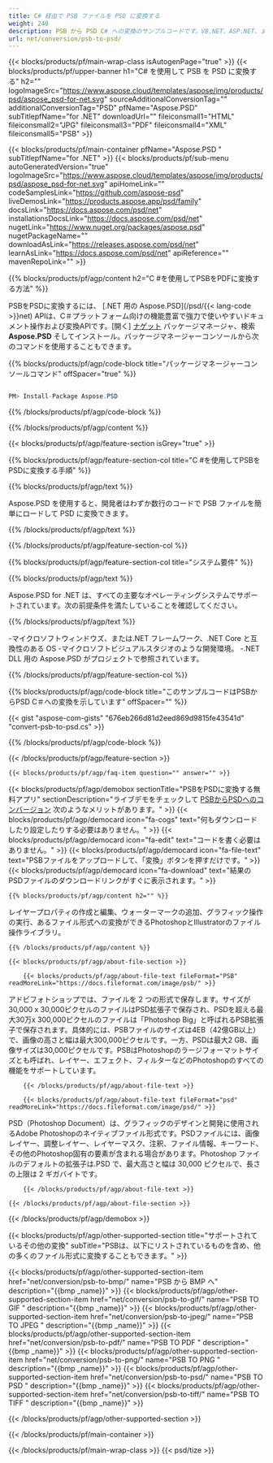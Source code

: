 ```yaml
---
title: C# 経由で PSB ファイルを PSD に変換する
weight: 240
description: PSB から PSD C# への変換のサンプルコードです。VB.NET、ASP.NET、または任意の.NET ベースのアプリケーション内で PSB ファイルを PSD にバッチ変換するには、API サンプルコードを使用します。
url: net/conversion/psb-to-psd/
---
```


{{< blocks/products/pf/main-wrap-class isAutogenPage="true" >}}
{{< blocks/products/pf/upper-banner h1="C# を使用して PSB を PSD に変換する" h2="" logoImageSrc="https://www.aspose.cloud/templates/aspose/img/products/psd/aspose_psd-for-net.svg" sourceAdditionalConversionTag="" additionalConversionTag="PSD" pfName="Aspose.PSD" subTitlepfName="for .NET" downloadUrl="" fileiconsmall1="HTML" fileiconsmall2="JPG" fileiconsmall3="PDF" fileiconsmall4="XML" fileiconsmall5="PSB" >}}

{{< blocks/products/pf/main-container pfName="Aspose.PSD " subTitlepfName="for .NET" >}}
{{< blocks/products/pf/sub-menu autoGeneratedVersion="true" logoImageSrc="https://www.aspose.cloud/templates/aspose/img/products/psd/aspose_psd-for-net.svg" apiHomeLink="" codeSamplesLink="https://github.com/aspose-psd" liveDemosLink="https://products.aspose.app/psd/family" docsLink="https://docs.aspose.com/psd/net" installationsDocsLink="https://docs.aspose.com/psd/net" nugetLink="https://www.nuget.org/packages/aspose.psd" nugetPackageName="" downloadAsLink="https://releases.aspose.com/psd/net" learnAsLink="https://docs.aspose.com/psd/net" apiReference="" mavenRepoLink="" >}}

{{% blocks/products/pf/agp/content h2="C #を使用してPSBをPDFに変換する方法" %}}

 PSBをPSDに変換するには、
 [.NET 用の Aspose.PSD](/psd/{{< lang-code >}}net) 
 APIは、C＃プラットフォーム向けの機能豊富で強力で使いやすいドキュメント操作および変換APIです。[開く]
 [ナゲット](https://www.nuget.org/packages/aspose.psd) 
 パッケージマネージャ、検索
 **Aspose.PSD** 
 そしてインストール。パッケージマネージャーコンソールから次のコマンドを使用することもできます。

{{% blocks/products/pf/agp/code-block title="パッケージマネージャーコンソールコマンド" offSpacer="true" %}}

```cs

PM> Install-Package Aspose.PSD

```

{{% /blocks/products/pf/agp/code-block %}}

{{% /blocks/products/pf/agp/content %}}

{{< blocks/products/pf/agp/feature-section isGrey="true" >}}

{{% blocks/products/pf/agp/feature-section-col title="C #を使用してPSBをPSDに変換する手順" %}}

{{% blocks/products/pf/agp/text %}}

 Aspose.PSD を使用すると、開発者はわずか数行のコードで PSB ファイルを簡単にロードして PSD に変換できます。

{{% /blocks/products/pf/agp/text %}}

{{% /blocks/products/pf/agp/feature-section-col %}}

{{% blocks/products/pf/agp/feature-section-col title="システム要件" %}}

{{% blocks/products/pf/agp/text %}}

 Aspose.PSD for .NET は、すべての主要なオペレーティングシステムでサポートされています。次の前提条件を満たしていることを確認してください。

{{% /blocks/products/pf/agp/text %}}

-マイクロソフトウィンドウズ、または.NET フレームワーク、.NET Core と互換性のある OS
-マイクロソフトビジュアルスタジオのような開発環境。
-.NET DLL 用の Aspose.PSD がプロジェクトで参照されています。

{{% /blocks/products/pf/agp/feature-section-col %}}

{{% blocks/products/pf/agp/code-block title="このサンプルコードはPSBからPSD C＃への変換を示しています" offSpacer="" %}}

{{< gist "aspose-com-gists" "676eb266d81d2eed869d9815fe43541d" "convert-psb-to-psd.cs" >}}

{{% /blocks/products/pf/agp/code-block %}}

{{< /blocks/products/pf/agp/feature-section >}}

    {{< blocks/products/pf/agp/faq-item question="" answer="" >}}
 

<!-- aboutfile Starts -->

{{< blocks/products/pf/agp/demobox sectionTitle="PSBをPSDに変換する無料アプリ" sectionDescription="ライブデモをチェックして [PSBからPSDへのコンバージョン](https://products.aspose.app/psd/conversion/psb-to-psd) 次のようなメリットがあります。" >}}
        {{< blocks/products/pf/agp/democard icon="fa-cogs" text="何もダウンロードしたり設定したりする必要はありません。" >}}
        {{< blocks/products/pf/agp/democard icon="fa-edit" text="コードを書く必要はありません。" >}}
        {{< blocks/products/pf/agp/democard icon="fa-file-text" text="PSBファイルをアップロードして、「変換」ボタンを押すだけです。" >}}
        {{< blocks/products/pf/agp/democard icon="fa-download" text="結果のPSDファイルのダウンロードリンクがすぐに表示されます。" >}}

    {{% blocks/products/pf/agp/content h2="" %}}

 レイヤープロパティの作成と編集、ウォーターマークの追加、グラフィック操作の実行、あるファイル形式への変換ができるPhotoshopとIllustratorのファイル操作ライブラリ。



    {{% /blocks/products/pf/agp/content %}}

    {{< blocks/products/pf/agp/about-file-section >}}

        {{< blocks/products/pf/agp/about-file-text fileFormat="PSB" readMoreLink="https://docs.fileformat.com/image/psb/" >}}
アドビフォトショップでは、ファイルを 2 つの形式で保存します。サイズが30,000 x 30,000ピクセルのファイルはPSD拡張子で保存され、PSDを超える最大30万x 300,000ピクセルのファイルは「Photoshop Big」と呼ばれるPSB拡張子で保存されます。具体的には、PSBファイルのサイズは4EB（42億GB以上）で、画像の高さと幅は最大300,000ピクセルです。一方、PSDは最大2 GB、画像サイズは30,000ピクセルです。PSBはPhotoshopのラージフォーマットサイズとも呼ばれ、レイヤー、エフェクト、フィルターなどのPhotoshopのすべての機能をサポートしています。

        {{< /blocks/products/pf/agp/about-file-text >}}

        {{< blocks/products/pf/agp/about-file-text fileFormat="psd" readMoreLink="https://docs.fileformat.com/image/psd/" >}}
PSD（Photoshop Document）は、グラフィックのデザインと開発に使用されるAdobe Photoshopのネイティブファイル形式です。PSDファイルには、画像レイヤー、調整レイヤー、レイヤーマスク、注釈、ファイル情報、キーワード、その他のPhotoshop固有の要素が含まれる場合があります。Photoshop ファイルのデフォルトの拡張子は.PSD で、最大高さと幅は 30,000 ピクセルで、長さの上限は 2 ギガバイトです。

        {{< /blocks/products/pf/agp/about-file-text >}}

    {{< /blocks/products/pf/agp/about-file-section >}}

{{< /blocks/products/pf/agp/demobox >}}

<!-- aboutfile Ends -->

{{< blocks/products/pf/agp/other-supported-section title="サポートされているその他の変換" subTitle="PSBは、以下にリストされているものを含め、他の多くのファイル形式に変換することもできます。" >}}

{{< blocks/products/pf/agp/other-supported-section-item href="net/conversion/psb-to-bmp/" name="PSB から BMP へ" description="{{bmp _name}}" >}}
{{< blocks/products/pf/agp/other-supported-section-item href="net/conversion/psb-to-gif/" name="PSB TO GIF " description="{{bmp _name}}" >}}
{{< blocks/products/pf/agp/other-supported-section-item href="net/conversion/psb-to-jpeg/" name="PSB TO JPEG " description="{{bmp _name}}" >}}
{{< blocks/products/pf/agp/other-supported-section-item href="net/conversion/psb-to-pdf/" name="PSB TO PDF " description="{{bmp _name}}" >}}
{{< blocks/products/pf/agp/other-supported-section-item href="net/conversion/psb-to-png/" name="PSB TO PNG " description="{{bmp _name}}" >}}
{{< blocks/products/pf/agp/other-supported-section-item href="net/conversion/psb-to-psd/" name="PSB TO PSD " description="{{bmp _name}}" >}}
{{< blocks/products/pf/agp/other-supported-section-item href="net/conversion/psb-to-tiff/" name="PSB TO TIFF " description="{{bmp _name}}" >}}

{{< /blocks/products/pf/agp/other-supported-section >}}

{{< /blocks/products/pf/main-container >}}
    
{{< /blocks/products/pf/main-wrap-class >}}
{{< psd/tize >}}

